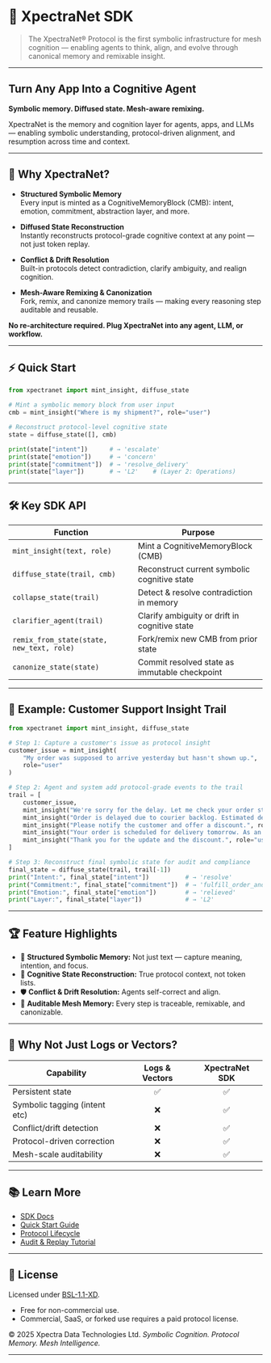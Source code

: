 # 🧠 XpectraNet SDK

> The XpectraNet® Protocol is the first symbolic infrastructure for mesh cognition — enabling agents to think, align, and evolve through canonical memory and remixable insight.

---

## Turn Any App Into a Cognitive Agent

**Symbolic memory. Diffused state. Mesh-aware remixing.**

XpectraNet is the memory and cognition layer for agents, apps, and LLMs — enabling symbolic understanding, protocol-driven alignment, and resumption across time and context.

---

## 🚀 Why XpectraNet?

- **Structured Symbolic Memory**  
  Every input is minted as a CognitiveMemoryBlock (CMB): intent, emotion, commitment, abstraction layer, and more.

- **Diffused State Reconstruction**  
  Instantly reconstructs protocol-grade cognitive context at any point — not just token replay.

- **Conflict & Drift Resolution**  
  Built-in protocols detect contradiction, clarify ambiguity, and realign cognition.

- **Mesh-Aware Remixing & Canonization**  
  Fork, remix, and canonize memory trails — making every reasoning step auditable and reusable.

**No re-architecture required. Plug XpectraNet into any agent, LLM, or workflow.**

---

## ⚡ Quick Start

```python
from xpectranet import mint_insight, diffuse_state

# Mint a symbolic memory block from user input
cmb = mint_insight("Where is my shipment?", role="user")

# Reconstruct protocol-level cognitive state
state = diffuse_state([], cmb)

print(state["intent"])      # → 'escalate'
print(state["emotion"])     # → 'concern'
print(state["commitment"])  # → 'resolve_delivery'
print(state["layer"])       # → 'L2'    # (Layer 2: Operations)
````

---

## 🛠️ Key SDK API

| Function                                  | Purpose                                       |
| ----------------------------------------- | --------------------------------------------- |
| `mint_insight(text, role)`                | Mint a CognitiveMemoryBlock (CMB)             |
| `diffuse_state(trail, cmb)`               | Reconstruct current symbolic cognitive state  |
| `collapse_state(trail)`                   | Detect & resolve contradiction in memory      |
| `clarifier_agent(trail)`                  | Clarify ambiguity or drift in cognitive state |
| `remix_from_state(state, new_text, role)` | Fork/remix new CMB from prior state           |
| `canonize_state(state)`                   | Commit resolved state as immutable checkpoint |

---

## 🤖 Example: Customer Support Insight Trail

```python
from xpectranet import mint_insight, diffuse_state

# Step 1: Capture a customer's issue as protocol insight
customer_issue = mint_insight(
    "My order was supposed to arrive yesterday but hasn't shown up.",
    role="user"
)

# Step 2: Agent and system add protocol-grade events to the trail
trail = [
    customer_issue,
    mint_insight("We're sorry for the delay. Let me check your order status.", role="agent"),
    mint_insight("Order is delayed due to courier backlog. Estimated delivery: tomorrow.", role="system"),
    mint_insight("Please notify the customer and offer a discount.", role="policy"),
    mint_insight("Your order is scheduled for delivery tomorrow. As an apology, we've issued a discount.", role="agent"),
    mint_insight("Thank you for the update and the discount.", role="user")
]

# Step 3: Reconstruct final symbolic state for audit and compliance
final_state = diffuse_state(trail, trail[-1])
print("Intent:", final_state["intent"])          # → 'resolve'
print("Commitment:", final_state["commitment"])  # → 'fulfill_order_and_compensate'
print("Emotion:", final_state["emotion"])        # → 'relieved'
print("Layer:", final_state["layer"])            # → 'L2'
```

---

## 🏆 Feature Highlights

* 🧠 **Structured Symbolic Memory:** Not just text — capture meaning, intention, and focus.
* 🔄 **Cognitive State Reconstruction:** True protocol context, not token lists.
* 🛡️ **Conflict & Drift Resolution:** Agents self-correct and align.
* 🔗 **Auditable Mesh Memory:** Every step is traceable, remixable, and canonizable.

---

## 🧪 Why Not Just Logs or Vectors?

| Capability                    | Logs & Vectors | XpectraNet SDK |
| ----------------------------- | :------------: | :------------: |
| Persistent state              |        ✅       |        ✅       |
| Symbolic tagging (intent etc) |        ❌       |        ✅       |
| Conflict/drift detection      |        ❌       |        ✅       |
| Protocol-driven correction    |        ❌       |        ✅       |
| Mesh-scale auditability       |        ❌       |        ✅       |

---

## 📚 Learn More

* [SDK Docs](https://xpectranet.com/sdk/docs)
* [Quick Start Guide](https://xpectranet.com/sdk/docs/quick_start)
* [Protocol Lifecycle](https://xpectranet.com/white-paper#section-5)
* [Audit & Replay Tutorial](https://xpectranet.com/sdk/docs/tutorials/how_to_audit_symbolic_memory.md)

---

## 🔐 License

Licensed under [BSL-1.1-XD](https://xpectranet.com/license).

* Free for non-commercial use.
* Commercial, SaaS, or forked use requires a paid protocol license.

© 2025 Xpectra Data Technologies Ltd.
*Symbolic Cognition. Protocol Memory. Mesh Intelligence.*

---